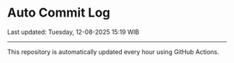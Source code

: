 # Auto Commit Log

Last updated: Tuesday, 12-08-2025 15:19 WIB

---

This repository is automatically updated every hour using GitHub Actions.
